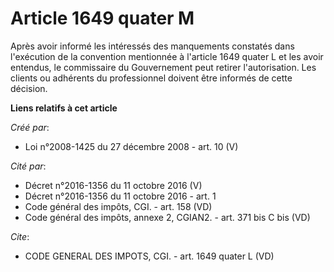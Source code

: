 # Article 1649 quater M

Après avoir informé les intéressés des manquements constatés dans l'exécution de la convention mentionnée à l'article 1649
quater L et les avoir entendus, le commissaire du Gouvernement peut retirer l'autorisation. Les clients ou adhérents du
professionnel doivent être informés de cette décision.

**Liens relatifs à cet article**

_Créé par_:

  - Loi n°2008-1425 du 27 décembre 2008 - art. 10 (V)

_Cité par_:

  - Décret n°2016-1356 du 11 octobre 2016 (V)
  - Décret n°2016-1356 du 11 octobre 2016 - art. 1
  - Code général des impôts, CGI. - art. 158 (VD)
  - Code général des impôts, annexe 2, CGIAN2. - art. 371 bis C bis (VD)

_Cite_:

  - CODE GENERAL DES IMPOTS, CGI. - art. 1649 quater L (VD)
